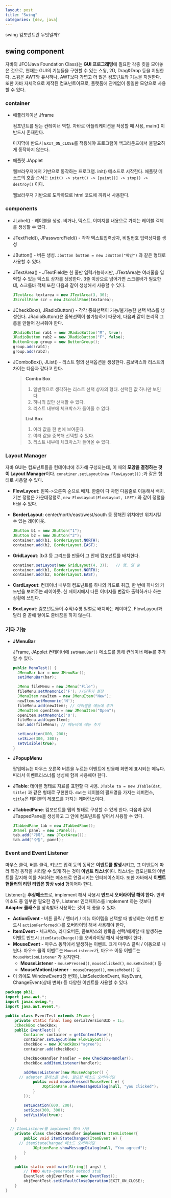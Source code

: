 ```yaml
---
layout: post
title: "Swing"
categories: [dev, java]
---
```


swing 컴포넌트란 무엇일까?

## swing component

자바의 JFC(Java Foundation Class)는 **GUI 프로그래밍**에 필요한 각종 킷을 모아놓은 것으로, 현재는 GUI의 기능들을 구현할 수 있는 스윙, 2D, Drag&Drop 등을 지원한다. 스윙은 AWT와 유사하나, AWT보다 가볍고 더 많은 컴포넌트와 기능을 지원한다. 또한 자바 자체적으로 제작된 컴포넌트이므로, 플랫폼에 관계없이 동일한 모양으로 사용할 수 있다.

### container

- 애플리케이션 Jframe

  컴포넌트를 담는 컨테이너 역할. 자바로 어플리케이션을 작성할 때 사용, main() 이 반드시 존재한다.

  마지막에 반드시 `EXIT_ON_CLOSE`를 적용해야 프로그램이 백그라운드에서 불필요하게 동작하지 않는다.

- 애플릿 JApplet

  웹브라우저에저 기반으로 동작하는 프로그램. init() 메소드로 시작한다. 애플릿 메소드의 호출 순서는 `init() -> start() -> [paint()] -> stop() -> destroy()` 이다.

  웹브라우저 기반으로 도작하므로 html 코드에 끼워서 사용한다.

### components

- JLabel() - 레이블을 생성. 비거나, 텍스트, 이미지를 내용으로 가지는 레이블 객체를 생성할 수 있다.

- JTextField(), JPasswordField() - 각각 텍스트입력상자, 비밀번호 입력상자를 생성

- JButton() - 버튼 생성. `Jbutton button = new JButton("확인")` 과 같은 형태로 사용할 수 있다.

- JTextArea() - JTextField는 한 줄만 입력가능하지만, JTextArea는 여러줄을 입력할 수 있는 텍스트 상자를 생성한다. 3줄 이상으로 넘어가면 스크롤바가 필요한데, 스크롤바 객체 또한 다음과 같이 생성해서 사용할 수 있다.

  ```java
  JTextArea textarea = new JTextArea(3, 30);
  JScrollPane scr = new JScrollPane(textarea);
  ```

- JCheckBox(), JRadioButton() - 각각 중복선택이 가능/불가능한 선택 박스를 생성한다. JRadioButton()은 중복선택이 불가능하기 때문에, 다음과 같이 논리적 그룹을 만들어 감싸줘야 한다.

  ```java
  JRadioButton rab1 = new JRadioButton("M", true);
  JRadioButton rab2 = new JRadioButton("F", false);
  ButtonGroup group = new ButtonGroup();
  group.add(rab1);
  group.add(rab2);
  ```

- JComboBox(), JList() - 리스트 형의 선택옵션을 생성한다. 콤보박스와 리스트의 차이는 다음과 같다고 한다.

  > **Combo Box**
  >
  > 1. 일반적으로 생각하는 리스트 선택 상자의 형태. 선택된 값 하나만 보인다.
  > 2. 하나의 값만 선택할 수 있다.
  > 3. 리스트 내부에 체크박스가 들어올 수 없다.
  >
  > **List Box**
  >
  > 1. 여러 값을 한 번에 보여준다.
  > 2. 여러 값을 중복해 선택할 수 있다.
  > 3. 리스트 내부에 체크박스가 들어올 수 있다.

### Layout Manager

자바 GUI는 컴포넌트들을 컨테이너에 추가해 구성되는데, 이 때의 **모양을 결정하는 것이 Layout Manager**이다. `conatiner.setLayout(new FlowLayout());`과 같은 형태로 사용할 수 있다.

- **FlowLayout**: 왼쪽->오른쪽 순으로 배치. 한줄이 다 차면 다음줄로 이동해서 배치. 기본 정렬은 가운데정렬로, `new FlowLayout(FlowLayout, LEFT)` 와 같이 정렬을 바꿀 수 있다.

- **BorderLayout**: center/north/east/west/south 등 정해진 위치에만 위치시킬 수 있는 레이아웃.

  ```java
  JButton b1 = new JButton("1");
  JButton b2 = new JButton("2");
  container.add(b1, BorderLayout.NORTH);
  container.add(b2, BorderLayout.EAST);
  ```

- **GridLayout**: 3x3 등 그리드를 만들어 그 안에 컴포넌트를 배치한다.

  ```java
  conatiner.setLayout(new GridLayout(4, 3));   // 행, 열 순
  container.add(b1, BorderLayout.NORTH);
  container.add(b2, BorderLayout.EAST);
  ```

- **CardLayout**: 컨테이너 내부의 컴포넌트를 하나의 카드로 취급, 한 번에 하나의 카드만을 보여주는 레이아웃. 한 페이지에서 다른 이미지를 번갈아 출력하거나 하는 상황에 쓰인다.
- **BoxLayout**: 컴포넌트들이 수직/수평 일렬로 배치하는 레이아웃. FlowLayout과 달리 줄 끝에 닿아도 줄바꿈을 하지 않는다.

### 기타 기능

- **JMenuBar**

  JFrame, JApplet 컨테이너에 `setMenuBar()` 메소드를 통해 컨테이너 메뉴를 추가할 수 있다.

  ```java
  public MenuTest() {
    JMenuBar bar = new JMenuBar();
    setJMenuBar(bar);

    JMenu fileMenu = new JMenu("File");
    fileMenu.setMnemonic('F'); //단축키 설정
    JMenuItem newItem = new JMenuItem("New");
    newItem.setMnemonic('N');
    fileMenu.add(newItem); // 아이템을 메뉴에 추가
    JMenuItem openItem = new JMenuItem("Open");
    openItem.setMnemonic('O');
    fileMenu.add(openItem);
    bar.add(fileMenu); // 메뉴바에 메뉴 추가

    setLocation(800, 200);
    setSize(300, 300);
    setVisible(true);
  }
  ```

- **JPopupMenu**

  팝업메뉴는 마우스 오른쪽 버튼을 누르는 이벤트에 반응해 화면에 표시되는 메뉴다. 따라서 이벤트리스너를 생성해 함께 사용해야 한다.

- **JTable**: 테이블 형태로 자료를 표현할 때 사용. `JTable ta = new JTable(dat, title)` 과 같은 형태로 구현한다. `dat`는 테이블의 필드명을 가지는 레퍼런스, `title`은 테이블의 레코드를 가지는 레퍼런스이다.

- **JTabbedPane**: 컴포넌트를 탭의 형태로 구성할 수 있게 한다. 다음과 같이 JTappedPane을 생성하고 그 안에 컴포넌트를 넣어서 사용할 수 있다.

  ```java
  JTabbedPane tab = new JTabbedPane();
  JPanel panel = new JPanel();
  tab.add("기록", new JTextArea());
  tab.add("수정", panel);
  ```

### Event and Event Listener

마우스 클릭, 버튼 클릭, 키보드 입력 등의 동작은 **이벤트를 발생**시키고, 그 이벤트에 따라 특정 동작을 처리할 수 있게 하는 것이 **이벤트 리스너**이다. 리스너는 컴포넌트의 이벤트를 감지해 이를 처리하는 메소드로 연결시키는 인터페이스이다. 또한 자바에서 **이벤트핸들러의 리턴 타입은 항상 void** 형이어야 한다.

Listener는 **추상메소드**로, implement 해서 사용시 **반드시 오버라이딩 해야 한다.** 만약 메소드 중 일부만 필요한 경우, Listener 인터페이스를 implement 하는 것보다 **Adapter 클래스**를 상속받아 사용하는 것이 더 좋을 수 있다.

- **ActionEvent** - 버튼 클릭 / 엔터키 / 메뉴 아이템을 선택할 때 발생하는 이벤트
  반드시 `actionPerformed()`를 오버라이딩 해서 사용해야 한다,
- **ItemEvent** - 체크박스, 라디오버튼, 콤보박스의 항목을 선택/해제할 때 발생하는 이벤트
  반드시 `itemStateChange()`를 오버라이딩 해서 사용해야 한다.
- **MouseEvent** - 마우스 동작에서 발생하는 이벤트. 크게 마우스 클릭 / 이동으로 나뉜다. 마우스 클릭 이벤트는 `MouseListener`가, 마우스 이동 이벤트는 `MouseMotionListener` 가 감지한다.
  - **MouseListener** - `mousePressed()`, `mouseClicked()`, `mouseExited()` 등
  - **MouseMotionListener** - `mouseDragged()`, `mouseMobed()` 등
- 이 외에도 WindowEvent(창 변화), ListSelectionEvent, KeyEvent, ChangeEvent(상태 변화) 등 다양한 이벤트를 사용할 수 있다.

```java
package pk31;
import java.awt.*;
import javax.swing.*;
import java.awt.event.*;

public class EventTest extends JFrame {
	private static final long serialVersionUID = 1L;
	JCheckBox checkBox;
	public EventTest() {
		Container container = getContentPane();
		container.setLayout(new FlowLayout());
		checkBox = new JCheckBox("agree");
		container.add(checkBox);

		CheckBoxHandler handler = new CheckBoxHandler();
		checkBox.addItemListener(handler);

		addMouseListener(new MouseAdapter() {
      // adapter 클래스를 상속, 필요한 메소드 오버라이딩
			public void mousePressed(MouseEvent e) {
				JOptionPane.showMessageDialog(null, "you clicked");
			}
		});

		setLocation(600, 200);
		setSize(300, 300);
		setVisible(true);
	}

  // ItemListener를 implement 해서 사용
	private class CheckBoxHandler implements ItemListener{
		public void itemStateChanged(ItemEvent e) {
      // itemStateChanged 메소드 오버라이딩
			JOptionPane.showMessageDialog(null, "You agreed");
		}
	}

	public static void main(String[] args) {
		// TODO Auto-generated method stub
		EventTest objEventTest = new EventTest();
		objEventTest.setDefaultCloseOperation(EXIT_ON_CLOSE);
	}
}
```
